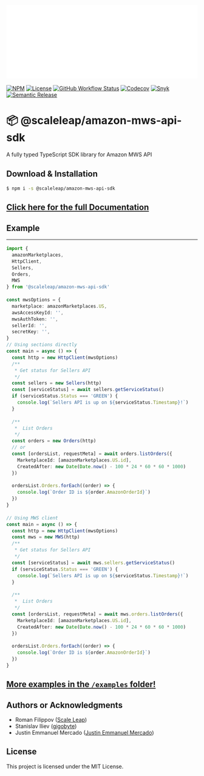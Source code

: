![](https://raw.githubusercontent.com/ScaleLeap/amazon-mws-api-sdk/master/docs/assets/header.png)

[![NPM](https://img.shields.io/npm/v/@scaleleap/amazon-mws-api-sdk)](https://npm.im/@scaleleap/amazon-mws-api-sdk)
[![License](https://img.shields.io/npm/l/@scaleleap/amazon-mws-api-sdk)](./LICENSE)
[![GitHub Workflow Status](https://img.shields.io/github/workflow/status/ScaleLeap/amazon-mws-api-sdk/Release)](https://github.com/ScaleLeap/amazon-mws-api-sdk/actions)
[![Codecov](https://img.shields.io/codecov/c/github/scaleleap/amazon-mws-api-sdk)](https://codecov.io/gh/ScaleLeap/amazon-mws-api-sdk)
[![Snyk](https://img.shields.io/snyk/vulnerabilities/github/scaleleap/amazon-mws-api-sdk)](https://snyk.io/test/github/scaleleap/amazon-mws-api-sdk)
[![Semantic Release](https://img.shields.io/badge/%20%20%F0%9F%93%A6%F0%9F%9A%80-semantic--release-e10079.svg)](https://github.com/semantic-release/semantic-release)

📦 @scaleleap/amazon-mws-api-sdk
===================================

A fully typed TypeScript SDK library for Amazon MWS API

## Download & Installation

```sh
$ npm i -s @scaleleap/amazon-mws-api-sdk
```

## [Click here for the full **Documentation**](docs)

## Example
---

```typescript
import {
  amazonMarketplaces,
  HttpClient,
  Sellers,
  Orders,
  MWS
} from '@scaleleap/amazon-mws-api-sdk'

const mwsOptions = {
  marketplace: amazonMarketplaces.US,
  awsAccessKeyId: '',
  mwsAuthToken: '',
  sellerId: '',
  secretKey: '',
}
// Using sections directly
const main = async () => {
  const http = new HttpClient(mwsOptions)
  /**
   * Get status for Sellers API
   */
  const sellers = new Sellers(http)
  const [serviceStatus] = await sellers.getServiceStatus()
  if (serviceStatus.Status === 'GREEN') {
    console.log(`Sellers API is up on ${serviceStatus.Timestamp}!`)
  }

  /**
   *  List Orders
   */
  const orders = new Orders(http)
  // or
  const [ordersList, requestMeta] = await orders.listOrders({
    MarketplaceId: [amazonMarketplaces.US.id],
    CreatedAfter: new Date(Date.now() - 100 * 24 * 60 * 60 * 1000)
  })

  ordersList.Orders.forEach((order) => {
    console.log(`Order ID is ${order.AmazonOrderId}`)
  })
}

// Using MWS client
const main = async () => {
  const http = new HttpClient(mwsOptions)
  const mws = new MWS(http)
  /**
   * Get status for Sellers API
   */
  const [serviceStatus] = await mws.sellers.getServiceStatus()
  if (serviceStatus.Status === 'GREEN') {
    console.log(`Sellers API is up on ${serviceStatus.Timestamp}!`)
  }

  /**
   *  List Orders
   */
  const [ordersList, requestMeta] = await mws.orders.listOrders({
    MarketplaceId: [amazonMarketplaces.US.id],
    CreatedAfter: new Date(Date.now() - 100 * 24 * 60 * 60 * 1000)
  })

  ordersList.Orders.forEach((order) => {
    console.log(`Order ID is ${order.AmazonOrderId}`)
  })
}

```
## [More examples in the `/examples` folder!](examples)

## Authors or Acknowledgments

* Roman Filippov ([Scale Leap](https://www.scaleleap.com))
* Stanislav Iliev ([gigobyte](https://github.com/gigobyte))
* Justin Emmanuel Mercado ([Justin Emmanuel Mercado](https://github.com/justinemmanuelmercado))

## License

This project is licensed under the MIT License.
